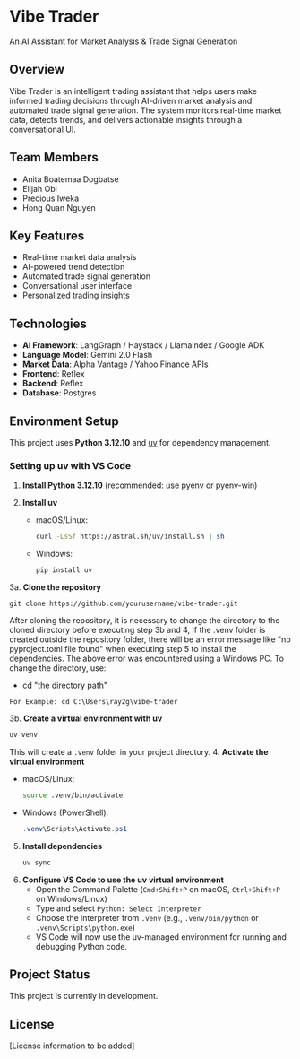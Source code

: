 # Vibe Trader

An AI Assistant for Market Analysis & Trade Signal Generation

## Overview

Vibe Trader is an intelligent trading assistant that helps users make informed trading decisions through AI-driven market analysis and automated trade signal generation. The system monitors real-time market data, detects trends, and delivers actionable insights through a conversational UI.

## Team Members

- Anita Boatemaa Dogbatse
- Elijah Obi
- Precious Iweka
- Hong Quan Nguyen

## Key Features

- Real-time market data analysis
- AI-powered trend detection
- Automated trade signal generation
- Conversational user interface
- Personalized trading insights

## Technologies

- **AI Framework**: LangGraph / Haystack / LlamaIndex / Google ADK
- **Language Model**: Gemini 2.0 Flash
- **Market Data**: Alpha Vantage / Yahoo Finance APIs
- **Frontend**: Reflex
- **Backend**: Reflex
- **Database**: Postgres

## Environment Setup

This project uses **Python 3.12.10** and [uv](https://github.com/astral-sh/uv) for dependency management.

### Setting up uv with VS Code

1. **Install Python 3.12.10** (recommended: use pyenv or pyenv-win)

2. **Install uv**
   - macOS/Linux:
     ```sh
     curl -LsSf https://astral.sh/uv/install.sh | sh
     ```
   - Windows:
     ```powershell
     pip install uv
     ```

3a. **Clone the repository**
```
git clone https://github.com/yourusername/vibe-trader.git
```
After cloning the repository, it is necessary to change the directory to the cloned directory before executing step 3b and 4, 
If the .venv folder is created outside the repository folder, there will be an error message like "no pyproject.toml file found" when executing step 5 to install the dependencies.
The above error was encountered using a Windows PC. To change the directory, use: 
- cd "the directory path"
```
For Example: cd C:\Users\ray2g\vibe-trader
```


3b. **Create a virtual environment with uv**
   ```sh
   uv venv
   ```
   This will create a `.venv` folder in your project directory.
4. **Activate the virtual environment**
   - macOS/Linux:
     ```sh
     source .venv/bin/activate
     ```
   - Windows (PowerShell):
     ```powershell
     .venv\Scripts\Activate.ps1
     ```
5. **Install dependencies**
   ```sh
   uv sync
   ```
6. **Configure VS Code to use the uv virtual environment**
   - Open the Command Palette (`Cmd+Shift+P` on macOS, `Ctrl+Shift+P` on Windows/Linux)
   - Type and select `Python: Select Interpreter`
   - Choose the interpreter from `.venv` (e.g., `.venv/bin/python` or `.venv\Scripts\python.exe`)
   - VS Code will now use the uv-managed environment for running and debugging Python code.


## Project Status

This project is currently in development.

## License

[License information to be added]
